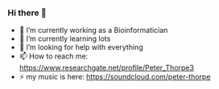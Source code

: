 ### Hi there 👋

- 🔭 I’m currently working as a Bioinformatician
- 🌱 I’m currently learning lots 
- 🤔 I’m looking for help with everything
- 📫 How to reach me: https://www.researchgate.net/profile/Peter_Thorpe3
- ⚡ my music is here: https://soundcloud.com/peter-thorpe

<!--
**peterthorpe5/peterthorpe5** is a ✨ _special_ ✨ repository because its `README.md` (this file) appears on your GitHub profile.

Here are some ideas to get you started:


-->
